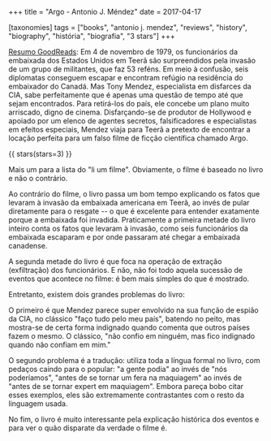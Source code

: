 +++
title = "Argo - Antonio J. Méndez"
date = 2017-04-17

[taxonomies]
tags = ["books", "antonio j. mendez", "reviews", "history", "biography",
"história", "biografia", "3 stars"]
+++

[Resumo GoodReads](https://www.goodreads.com/book/show/16252385-argo):
Em 4 de novembro de 1979, os funcionários da embaixada dos Estados Unidos em
Teerã são surpreendidos pela invasão de um grupo de militantes, que faz 53
reféns. Em meio à confusão, seis diplomatas conseguem escapar e encontram
refúgio na residência do embaixador do Canadá. Mas Tony Mendez, especialista
em disfarces da CIA, sabe perfeitamente que é apenas uma questão de tempo até
que sejam encontrados. Para retirá-los do país, ele concebe um plano muito
arriscado, digno de cinema. Disfarçando-se de produtor de Hollywood e apoiado
por um elenco de agentes secretos, falsificadores e especialistas em efeitos
especiais, Mendez viaja para Teerã a pretexto de encontrar a locação perfeita
para um falso filme de ficção científica chamado Argo.

<!-- more -->

{{ stars(stars=3) }}

Mais um para a lista do "li um filme". Obviamente, o filme é baseado no livro
e não o contrário. 

Ao contrário do filme, o livro passa um bom tempo explicando os fatos que
levaram à invasão da embaixada americana em Teerã, ao invés de pular
diretamente para o resgate -- o que é excelente para entender exatamente
porque a embaixada foi invadida. Praticamente a primeira metade do livro
inteiro conta os fatos que levaram à invasão, como seis funcionários da
embaixada escaparam e por onde passaram até chegar a embaixada canadense.

A segunda metade do livro é que foca na operação de extração (exfiltração) dos
funcionários. E não, não foi todo aquela sucessão de eventos que acontece no
filme: é bem mais simples do que é mostrado.

Entretanto, existem dois grandes problemas do livro:

O primeiro é que Mendez parece super envolvido na sua função de espião da CIA,
no clássico "faço tudo pelo meu país", batendo no peito, mas mostra-se de
certa forma indignado quando comenta que outros países fazem o mesmo. O
clássico, "não confio em ninguém, mas fico indignado quando não confiam em
mim."

O segundo problema é a tradução: utiliza toda a língua formal no livro, com
pedaços caindo para o popular: "a gente podia" ao invés de "nós poderíamos",
"antes de se tornar um fera na maquiagem" ao invés de "antes de se tornar
expert em maquiagem". Embora pareça bobo citar esses exemplos, eles são
extremamente contrastantes com o resto da linguagem usada.

No fim, o livro é muito interessante pela explicação histórica dos eventos e
para ver o quão disparate da verdade o filme é.
